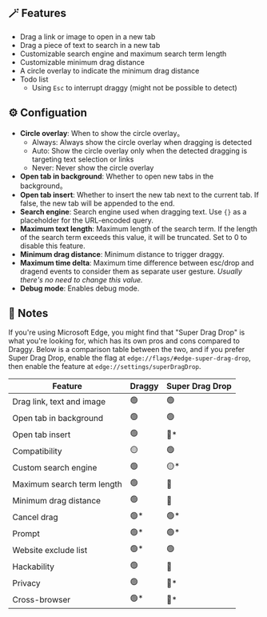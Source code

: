 ## 🪄 Features

- Drag a link or image to open in a new tab
- Drag a piece of text to search in a new tab
- Customizable search engine and maximum search term length
- Customizable minimum drag distance
- A circle overlay to indicate the minimum drag distance
- Todo list
    - Using `Esc` to interrupt draggy (might not be possible to detect)

## ⚙️ Configuation

- **Circle overlay**: When to show the circle overlay。
    - Always: Always show the circle overlay when dragging is detected
    - Auto: Show the circle overlay only when the detected dragging is targeting text selection or links
    - Never: Never show the circle overlay
- **Open tab in background**: Whether to open new tabs in the background。
- **Open tab insert**: Whether to insert the new tab next to the current tab. If false, the new tab will be appended to the end.
- **Search engine**: Search engine used when dragging text. Use `{}` as a placeholder for the URL-encoded query.
- **Maximum text length**: Maximum length of the search term. If the length of the search term exceeds this value, it will be truncated. Set to 0 to disable this feature.
- **Minimum drag distance**: Minimum distance to trigger draggy.
- **Maximum time delta**: Maximum time difference between esc/drop and dragend events to consider them as separate user gesture. *Usually there's no need to change this value.*
- **Debug mode**: Enables debug mode.

## 📃 Notes

If you're using Microsoft Edge, you might find that "Super Drag Drop" is what you're looking for, which has its own pros and cons compared to Draggy. Below is a comparison table between the two, and if you prefer Super Drag Drop, enable the flag at `edge://flags/#edge-super-drag-drop`, then enable the feature at `edge://settings/superDragDrop`.

| Feature | Draggy | Super Drag Drop |
| --- | --- | --- |
| Drag link, text and image | 🟢 | 🟢 |
| Open tab in background | 🟢 | 🟢 |
| Open tab insert | 🟢 | <span title="Opened tabs always get appended to the end">🔴*</span> |
| Compatibility | 🟡 | 🟢 |
| Custom search engine | 🟢 | <span title="Limited to Bing and default search engine">🟡*</span> |
| Maximum search term length | 🟢 | 🔴 |
| Minimum drag distance | 🟢 | 🔴 |
| Cancel drag | <span title="Move mouse back into the circle (browser's design makes cancelling with Esc impossible)">🟢*</span> | <span title="Press Esc key">🟢*</span> |
| Prompt | <span title="Circle overlay">🟢*</span> | <span title="Top toast">🟢*</span> |
| Website exclude list | <span title="Configure in Tampermonkey">🟢*</span> | 🟢 |
| Hackability | 🟢 | 🔴 |
| Privacy | 🟢 | <span title="Adds tracking parameters when searching">🔴*</span> |
| Cross-browser | <span title="Expected to work on all modern browsers with Tampermonkey">🟢*</span> | <span title="Edge-exclusive">🔴*</span> |
